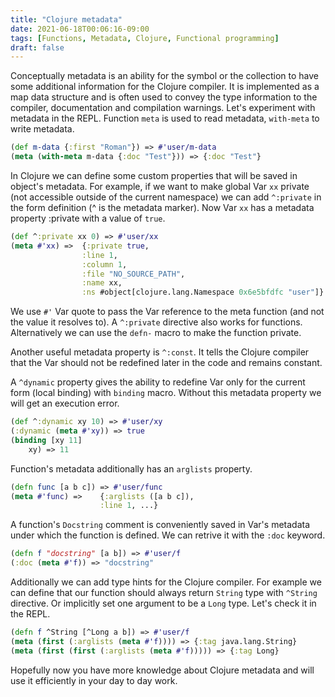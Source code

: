 ```yaml
---
title: "Clojure metadata"
date: 2021-06-18T00:06:16-09:00
tags: [Functions, Metadata, Clojure, Functional programming]
draft: false
---
```

Conceptually metadata is an ability for the symbol or the collection to have some additional information for the Clojure compiler. It is implemented as a map data structure and is often used to convey the type information to the compiler, documentation and compilation warnings.
Let's experiment with metadata in the REPL. Function `meta` is used to read metadata, `with-meta` to write metadata.
```clojure
(def m-data {:first "Roman"}) => #'user/m-data
(meta (with-meta m-data {:doc "Test"})) => {:doc "Test"}
```

In Clojure we can define some custom properties that will be saved in object's metadata. For example, if we want to make global Var `xx` private (not accessible outside of the current namespace) we can add `^:private` in the form definition (^ is the metadata marker). Now Var `xx` has a metadata property :private with a value of `true`.
```clojure
(def ^:private xx 0) => #'user/xx
(meta #'xx) => 	{:private true,
				:line 1, 
				:column 1, 
				:file "NO_SOURCE_PATH", 
				:name xx, 
				:ns #object[clojure.lang.Namespace 0x6e5bfdfc "user"]}
```
We use `#'` Var quote to pass the Var reference to the meta function (and not the value it resolves to).
A `^:private` directive also works for functions. Alternatively we can use the `defn-` macro to make the function private.

Another useful metadata property is `^:const`. It tells the Clojure compiler that the Var should not be redefined later in the code and remains constant.

A `^dynamic` property gives the ability to redefine Var only for the current form (local binding) with `binding` macro. Without this metadata property we will get an execution error.
```clojure
(def ^:dynamic xy 10) => #'user/xy
(:dynamic (meta #'xy)) => true
(binding [xy 11]
	xy) => 11
```

Function's metadata additionally has an `arglists` property.
```clojure
(defn func [a b c]) => #'user/func
(meta #'func) => 	{:arglists ([a b c]), 
					:line 1, ...}
```

A function's `Docstring` comment is conveniently saved in Var's metadata under which the function is defined. We can retrive it with the `:doc` keyword.
```clojure
(defn f "docstring" [a b]) => #'user/f
(:doc (meta #'f)) => "docstring"
```

Additionally we can add type hints for the Clojure compiler.
For example we can define that our function should always return `String` type with `^String` directive. Or implicitly set one argument to be a `Long` type. Let's check it in the REPL.
```clojure
(defn f ^String [^Long a b]) => #'user/f
(meta (first (:arglists (meta #'f)))) => {:tag java.lang.String}
(meta (first (first (:arglists (meta #'f))))) => {:tag Long}
```

Hopefully now you have more knowledge about Clojure metadata and will use it efficiently in your day to day work.